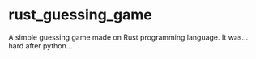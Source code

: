 # rust_guessing_game
A simple guessing game made on Rust programming language. It was... hard after python...
